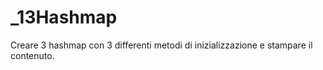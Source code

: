 # _13Hashmap

Creare 3 hashmap con 3 differenti metodi di inizializzazione e stampare il contenuto.
